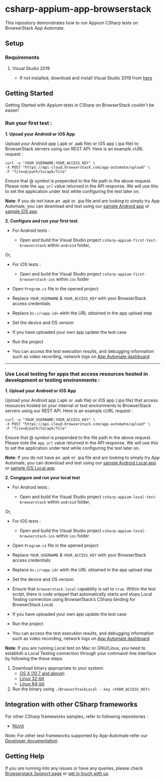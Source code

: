 # csharp-appium-app-browserstack

This repository demonstrates how to run Appium CSharp tests on BrowserStack App Automate.

## Setup

### Requirements

1. Visual Studio 2019

    - If not installed, download and install Visual Studio 2019 from [here](https://visualstudio.microsoft.com/vs/)

## Getting Started

Getting Started with Appium tests in CSharp on BrowserStack couldn't be easier!

### Run your first test :

**1. Upoad your Android or iOS App**

Upload your Android app (.apk or .aab file) or iOS app (.ipa file) to BrowserStack servers using our REST API. Here is an example cURL request :

```curl
curl -u "YOUR_USERNAME:YOUR_ACCESS_KEY" \
-X POST "https://api-cloud.browserstack.com/app-automate/upload" \
-F "file=@/path/to/apk/file"
```

Ensure that @ symbol is prepended to the file path in the above request. Please note the `app_url` value returned in the API response. We will use this to set the application under test while configuring the test later on.

**Note**: If you do not have an .apk or .ipa file and are looking to simply try App Automate, you can download and test using our [sample Android app](https://www.browserstack.com/app-automate/sample-apps/android/WikipediaSample.apk) or [sample iOS app](https://www.browserstack.com/app-automate/sample-apps/ios/BStackSampleApp.ipa).

**2. Configure and run your first test**

-  For Android tests :

    - Open and build the Visual Studio project `csharp-appium-first-test-browserstack` within `android` folder,
 
 Or,

-  For iOS tests :

    - Open and build the Visual Studio project `csharp-appium-first-browserstack-ios` within `ios` folder
    
- Open `Program.cs` file in the opened project

- Replace `YOUR_USERNAME` & `YOUR_ACCESS_KEY` with your BrowserStack access credentials

- Replace `bs://<app-id>` wkth the URL obtained in the app upload step

- Set the device and OS version

- If you have uploaded your own app update the test case

- Run the project

- You can access the test execution results, and debugging information such as video recording, network logs on [App Automate dashboard](https://app-automate.browserstack.com/dashboard)

---

### **Use Local testing for apps that access resources hosted in development or testing environments :**

**1. Upload your Android or iOS App**

Upload your Android app (.apk or .aab file) or iOS app (.ipa file) that access resources hosted on your internal or test environments to BrowserStack servers using our REST API. Here is an example cURL request :

```
curl -u "YOUR_USERNAME:YOUR_ACCESS_KEY" \
-X POST "https://api-cloud.browserstack.com/app-automate/upload" \
-F "file=@/path/to/apk/file"
```

Ensure that @ symbol is prepended to the file path in the above request. Please note the `app_url` value returned in the API response. We will use this to set the application under test while configuring the test later on.

**Note**: If you do not have an .apk or .ipa file and are looking to simply try App Automate, you can download and test using our [sample Android Local app](https://www.browserstack.com/app-automate/sample-apps/android/LocalSample.apk) or [sample iOS Local app](https://www.browserstack.com/app-automate/sample-apps/ios/LocalSample.ipa).

**2. Congigure and run your local test**

-  For Android tests :

    - Open and build the Visual Studio project `csharp-appium-local-test-browserstack` within `android` folder,
 
 Or,

-  For iOS tests :

    - Open and build the Visual Studio project `csharp-appium-local-browserstack-ios` within `ios` folder
    
- Open `Program.cs` file in the opened project

- Replace `YOUR_USERNAME` & `YOUR_ACCESS_KEY` with your BrowserStack access credentials

- Replace `bs://<app-id>` wkth the URL obtained in the app upload step

- Set the device and OS version

- Ensure that `browserstack.local` capability is set to `true`. Within the test script, there is code snippet that automatically starts and stops Local Testing connection using BrowserStack’s CSharp binding for BrowserStack Local. 

- If you have uploaded your own app update the test case

- Run the project

- You can access the test execution results, and debugging information such as video recording, network logs on [App Automate dashboard](https://app-automate.browserstack.com/dashboard)

**Note**: If you are running Local test on Mac or GNU/Linux, you need to establish a Local Testing connection through your command-line interface by following the these steps:
 1. Download binary appropriate to your system: 
    - [OS X (10.7 and above)](https://www.browserstack.com/browserstack-local/BrowserStackLocal-darwin-x64.zip)
    - [Linux 32-bit](https://www.browserstack.com/browserstack-local/BrowserStackLocal-linux-ia32.zip)
    - [Linux 64-bit](https://www.browserstack.com/browserstack-local/BrowserStackLocal-linux-x64.zip)
 2. Run the binary using `./BrowserStackLocal --key <YOUR_ACCESS_KEY>`

## Integration with other CSharp frameworks

For other CSharp frameworks samples, refer to following repositories :

- [NUnit](https://github.com/browserstack/nunit-appium-app-browserstack)

Note: For other test frameworks supported by App-Automate refer our [Developer documentation](https://www.browserstack.com/docs/)

## Getting Help

If you are running into any issues or have any queries, please check [Browserstack Support page](https://www.browserstack.com/support/app-automate) or [get in touch with us](https://www.browserstack.com/contact?ref=help).
